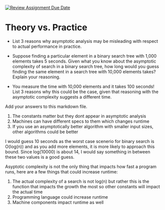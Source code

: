 [![Review Assignment Due Date](https://classroom.github.com/assets/deadline-readme-button-24ddc0f5d75046c5622901739e7c5dd533143b0c8e959d652212380cedb1ea36.svg)](https://classroom.github.com/a/FgMJElkj)
# Theory vs. Practice

- List 3 reasons why asymptotic analysis may be misleading with respect to
  actual performance in practice.

- Suppose finding a particular element in a binary search tree with 1,000
  elements takes 5 seconds. Given what you know about the asymptotic complexity
  of search in a binary search tree, how long would you guess finding the same
  element in a search tree with 10,000 elements takes? Explain your reasoning.

- You measure the time with 10,000 elements and it takes 100 seconds! List 3
  reasons why this could be the case, given that reasoning with the asymptotic
  complexity suggests a different time.

Add your answers to this markdown file.

1. The constants matter but they dont appear in asymptotic analysis
2. Machines can have different specs to them which changes runtime
3. If you use an asymptotically better algorithm with smaller input sizes, other algorithms could be better

I would guess 10 seconds as the worst case scenerio for binary search is O(log(n)) and as you add more elements,
it is more likely to approach this bound. Since log(10000) is about 14, I would say something in between these two
values is a good guess.

Asyptotic complexity is not the only thing that impacts how fast a program runs, here are a few things that could increase runtime:
1. The actual complexity of a search is not log(n) but rather this is the function that impacts the growth the most so other constants will impact the actual time
2. Programming language could increase runtime
3. Machine components impact runtime as well


